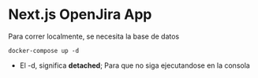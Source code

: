 # Next.js OpenJira App

Para correr localmente, se necesita la base de datos
```
docker-compose up -d
```

* El -d, significa __detached__; Para que no siga ejecutandose en la consola